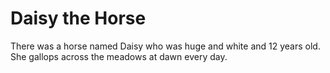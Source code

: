 # Daisy the Horse

There was a horse named Daisy who was huge and white and 12 years old.
She gallops across the meadows at dawn every day.